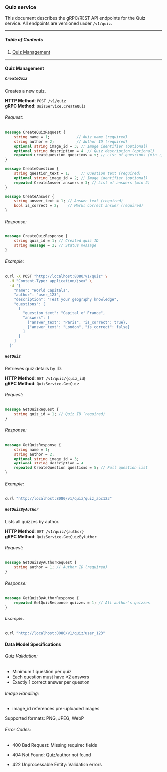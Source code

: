 ### Quiz service

This document describes the gRPC/REST API endpoints for the Quiz service. All endpoints are versioned under `/v1/quiz`.

---

##### Table of Contents
1. [Quiz Management](#quiz-management)

---

#### Quiz Management

##### `CreateQuiz`
Creates a new quiz.

**HTTP Method**: `POST /v1/quiz`    
**gRPC Method**: `QuizService.CreateQuiz`

###### Request:
```protobuf
message CreateQuizRequest {
    string name = 1;            // Quiz name (required)
    string author = 2;          // Author ID (required)
    optional string image_id = 3; // Image identifier (optional)
    optional string description = 4; // Quiz description (optional)
    repeated CreateQuestion questions = 5; // List of questions (min 1)
}

message CreateQuestion {
    string question_text = 1;     // Question text (required)
    optional string image_id = 2; // Image identifier (optional)
    repeated CreateAnswer answers = 3; // List of answers (min 2)
}

message CreateAnswer {
    string answer_text = 1; // Answer text (required)
    bool is_correct = 2;    // Marks correct answer (required)
}
```
###### Response:
```protobuf
message CreateQuizResponse {
    string quiz_id = 1; // Created quiz ID
    string message = 2; // Status message
}
```
###### Example:
```bash
curl -X POST "http://localhost:8080/v1/quiz" \
  -H "Content-Type: application/json" \
  -d '{
    "name": "World Capitals",
    "author": "user_123",
    "description": "Test your geography knowledge",
    "questions": [
      {
        "question_text": "Capital of France",
        "answers": [
          {"answer_text": "Paris", "is_correct": true},
          {"answer_text": "London", "is_correct": false}
        ]
      }
    ]
  }'
```
##### `GetQuiz`

Retrieves quiz details by ID.

**HTTP Method**: `GET /v1/quiz/{quiz_id}`   
**gRPC Method**: `QuizService.GetQuiz`

###### Request:
```protobuf
message GetQuizRequest {
    string quiz_id = 1; // Quiz ID (required)
}
```
###### Response:
```protobuf
message GetQuizResponse {
    string name = 1;
    string author = 2;
    optional string image_id = 3;
    optional string description = 4;
    repeated CreateQuestion questions = 5; // Full question list
}
```
###### Example:
```bash
curl "http://localhost:8080/v1/quiz/quiz_abc123"
```
##### `GetQuizByAuthor`

Lists all quizzes by author.

**HTTP Method**: `GET /v1/quiz/{author}`    
**gRPC Method**: `QuizService.GetQuizByAuthor`

###### Request:
```protobuf
message GetQuizByAuthorRequest {
    string author = 1; // Author ID (required)
}
```
###### Response:
```protobuf
message GetQuizByAuthorResponse {
    repeated GetQuizResponse quizzes = 1; // All author's quizzes
}
```
###### Example:
```bash
curl "http://localhost:8080/v1/quiz/user_123"
```

#### Data Model Specifications

###### Quiz Validation:
- Minimum 1 question per quiz
- Each question must have ≥2 answers
- Exactly 1 correct answer per question

###### Image Handling:
- image_id references pre-uploaded images

Supported formats: PNG, JPEG, WebP

###### Error Codes:

- 400 Bad Request: Missing required fields

- 404 Not Found: Quiz/author not found

- 422 Unprocessable Entity: Validation errors
